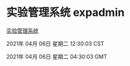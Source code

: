 # 实验管理系统 expadmin
[实验管理系统](http://:56808/expadmin-782313d2-e1b1-4ea7-932e-3a55e6a1a4d0/)

2021年 04月 06日 星期二 12:30:03 CST

2021年 04月 06日 星期二 04:30:03 GMT
